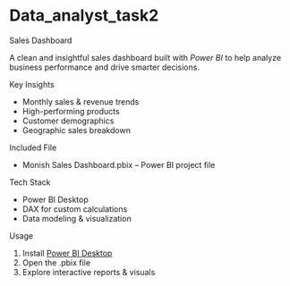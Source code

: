 # Data_analyst_task2
Sales Dashboard

A clean and insightful sales dashboard built with *Power BI* to help analyze business performance and drive smarter decisions.

Key Insights

- Monthly sales & revenue trends  
- High-performing products  
- Customer demographics  
- Geographic sales breakdown  

Included File

- Monish Sales Dashboard.pbix – Power BI project file

Tech Stack

- Power BI Desktop  
- DAX for custom calculations  
- Data modeling & visualization

Usage

1. Install [Power BI Desktop](https://powerbi.microsoft.com/desktop/)  
2. Open the .pbix file  
3. Explore interactive reports & visuals
